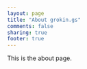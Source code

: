 ```yaml
---
layout: page
title: "About grokin.gs"
comments: false
sharing: true
footer: true
---
```

This is the about page.